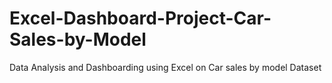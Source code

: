 # Excel-Dashboard-Project-Car-Sales-by-Model
Data Analysis and Dashboarding using Excel on Car sales by model Dataset 
